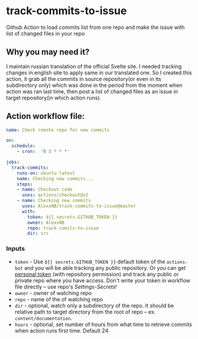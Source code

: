 # track-commits-to-issue

Github Action to load commits list from one repo and make the issue with list of changed files in your repo

## Why you may need it?

I maintain russian translation of the official Svelte site. I needed tracking changes in english site to apply same in our translated one. So I created this action, it grab all the commits in source repository(or even in its subdirectory only)  which was done in the period from the moment when action was ran last time, then post a list of changed files as an issue in target repository(in which action runs).

## Action workflow file:

```yml
name: Check remote repo for new commits

on:
  schedule:
    - cron:  '0 3 * * *'

jobs:
  track-commits:
    runs-on: ubuntu-latest
    name: Checking new commits...
    steps:
    - name: Checkout code
      uses: actions/checkout@v2
    - name: Checking new commits
      uses: AlexxNB/track-commits-to-issue@master
      with:
        token: ${{ secrets.GITHUB_TOKEN }}
        owner: AlexxNB
        repo: track-comits-to-issue
        dir: src
```

### Inputs

- `token` - Use `${{ secrets.GITHUB_TOKEN }}` default token of the `actions-bot` and you will be able tracking any public repository. Or you can get [personal token](https://github.com/settings/tokens) (with repository permission) and track any public or private repo where you have access. Don't write your token in workflow file directly – use repo's _Settings-Secrets_!
- `owner` - owner of watching repo
- `repo` - name of the of watching repo
- `dir` - optional, watch only a subdirectory of the repo. It should be relative path to target directory from the root of repo – ex. `content/documentation`.
- `hours` - optional, set number of hours from what time to retrieve commits when action runs first time. Default 24
